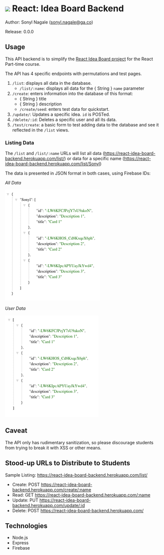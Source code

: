 # ![](https://ga-dash.s3.amazonaws.com/production/assets/logo-9f88ae6c9c3871690e33280fcf557f33.png) React: Idea Board Backend

Author: Sonyl Nagale (sonyl.nagale@ga.co)

Release: 0.0.0

## Usage

This API backend is to simplify the [React Idea Board project](https://git.generalassemb.ly/react-development/idea-board) for the React Part-time course.

The API has 4 specific endpoints with permutations and test pages.

  1. `/list`: displays all data in the database.
      * `/list/:name`: displays all data for the { String } `name` parameter
  1. `/create`: enters information into the database of this format:
      * { String } title
      * { String } description
      * `/create/seed`: enters test data for quickstart.
  1. `/update/`: Updates a specific idea. `id` is POSTed.
  1. `/delete/:id`: Deletes a specific user and all its data.
  1. `/test/create`: a basic form to test adding data to the database and see it reflected in the `/list` views.

### Listing Data

The `/list` and `/list/:name` URLs will list all data (https://react-idea-board-backend.herokuapp.com/list/) or data for a specific name (https://react-idea-board-backend.herokuapp.com/list/Sonyl)

The data is presented in JSON format in both cases, using Firebase IDs:

_All Data_


![List All Data](./images/list.png)

_User Data_


![List User Data](./images/user.png)

## Caveat

The API only has rudimentary sanitization, so please discourage students from trying to break it with XSS or other means.

## Stood-up URLs to Distribute to Students

Sample Listing:  https://react-idea-board-backend.herokuapp.com/list/

* Create: POST https://react-idea-board-backend.herokuapp.com/create/:name
* Read: GET  https://react-idea-board-backend.herokuapp.com/:name
* Update: PUT https://react-idea-board-backend.herokuapp.com/update/:id
* Delete: POST https://react-idea-board-backend.herokuapp.com/

## Technologies

* Node.js
* Express
* Firebase
